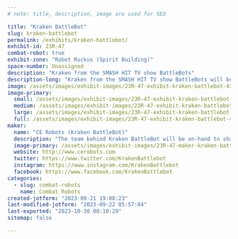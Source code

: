 ```yaml
---
# note: title, description, image are used for SEO

title: "Kraken BattleBot"
slug: kraken-battlebot
permalink: /exhibits/kraken-battlebot/
exhibit-id: 23R-47
combat-robot: true
exhibit-zone: "Robot Ruckus (Spirit Building)"
space-number: Unassigned
description: "Kraken from the SMASH HIT TV show BattleBots"
description-long: "Kraken from the SMASH HIT TV show BattleBots will be on-hand for photos and the team will be there to share experiences, take photos, and fight bots"
image: /assets/images/exhibit-images/23R-47-exhibit-kraken-battlebot-43-bb2021-ep602-kraken-photographer-jon-c-r-bennett-reduced-6956-large.jpg
image-primary: 
  small: /assets/images/exhibit-images/23R-47-exhibit-kraken-battlebot-43-bb2021-ep602-kraken-photographer-jon-c-r-bennett-reduced-6956-small.jpg
  medium: /assets/images/exhibit-images/23R-47-exhibit-kraken-battlebot-43-bb2021-ep602-kraken-photographer-jon-c-r-bennett-reduced-6956-medium.jpg
  large: /assets/images/exhibit-images/23R-47-exhibit-kraken-battlebot-43-bb2021-ep602-kraken-photographer-jon-c-r-bennett-reduced-6956-large.jpg
  full: /assets/images/exhibit-images/23R-47-exhibit-kraken-battlebot-43-bb2021-ep602-kraken-photographer-jon-c-r-bennett-reduced-6956-full.jpg
maker: 
  name: "CE Robots (Kraken BattleBot)"
  description: "The team behind Kraken BattleBot will be on-hand to share experiences from BattleBots with the bot on display for photos. We'll also have our other combat bots on-hand to fight at Robot Ruckus."
  image-primary: /assets/images/exhibit-images/23R-47-maker-kraken-battlebot-bb2021-ep602-kraken-photographer-jon-c-r-bennett-reduced-medium.jpg
  website: http://www.cerobots.com
  twitter: https://www.twitter.com/KrakenBattlebot
  instagram: https://www.instagram.com/KrakenBattlebot
  facebook: https://www.facebook.com/KrakenBattlebot
categories: 
  - slug: combat-robots
    name: Combat Robots
created-jotform: "2023-09-21 19:08:23"
last-modified-jotform: "2023-09-22 05:57:04"
last-exported: "2023-10-30 08:10:29"
sitemap: false

---
```

